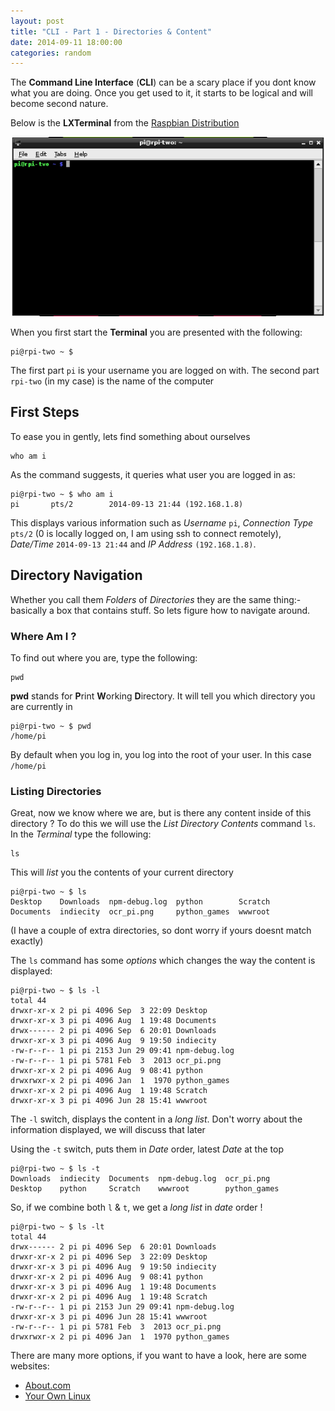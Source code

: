 ```yaml
---
layout: post
title: "CLI - Part 1 - Directories & Content"
date: 2014-09-11 18:00:00
categories: random
---
```


The **Command Line Interface** (**CLI**) can be a scary place if you dont know what you are doing. Once you get used to it, it starts to be logical and will become second nature.

Below is the **LXTerminal** from the [Raspbian Distribution](http://www.raspbian.org/)

![Terminal](/img/terminal.png) 

When you first start the **Terminal** you are presented with the following:

	pi@rpi-two ~ $ 
	
The first part `pi` is your username you are logged on with. The second part `rpi-two` (in my case) is the name of the computer

## First Steps

To ease you in gently, lets find something about ourselves

	who am i

As the command suggests, it queries what user you are logged in as:	

	pi@rpi-two ~ $ who am i
	pi       pts/2        2014-09-13 21:44 (192.168.1.8)

This displays various information such as _Username_ `pi`, _Connection Type_ `pts/2` (0 is locally logged on, I am using ssh to connect remotely), _Date/Time_ `2014-09-13 21:44` and _IP Address_ `(192.168.1.8)`. 

## Directory Navigation

Whether you call them _Folders_ of _Directories_ they are the same thing:- basically a box that contains stuff. So lets figure how to navigate around.

### Where Am I ?

To find out where you are, type the following:

	pwd
	
**pwd** stands for **P**rint **W**orking **D**irectory. It will tell you which directory you are currently in

	pi@rpi-two ~ $ pwd
	/home/pi
	
By default when you log in, you log into the root of your user. In this case `/home/pi`

### Listing Directories

Great, now we know where we are, but is there any content inside of this directory ? To do this we will use the _List Directory Contents_ command `ls`. In the _Terminal_ type the following:

	ls
	
This will _list_ you the contents of your current directory

	pi@rpi-two ~ $ ls
	Desktop    Downloads  npm-debug.log  python        Scratch
	Documents  indiecity  ocr_pi.png     python_games  wwwroot
	
(I have a couple of extra directories, so dont worry if yours doesnt match exactly)

The `ls` command has some _options_	which changes the way the content is displayed:

	pi@rpi-two ~ $ ls -l
	total 44
	drwxr-xr-x 2 pi pi 4096 Sep  3 22:09 Desktop
	drwxr-xr-x 3 pi pi 4096 Aug  1 19:48 Documents
	drwx------ 2 pi pi 4096 Sep  6 20:01 Downloads
	drwxr-xr-x 3 pi pi 4096 Aug  9 19:50 indiecity
	-rw-r--r-- 1 pi pi 2153 Jun 29 09:41 npm-debug.log
	-rw-r--r-- 1 pi pi 5781 Feb  3  2013 ocr_pi.png
	drwxr-xr-x 2 pi pi 4096 Aug  9 08:41 python
	drwxrwxr-x 2 pi pi 4096 Jan  1  1970 python_games
	drwxr-xr-x 2 pi pi 4096 Aug  1 19:48 Scratch
	drwxr-xr-x 3 pi pi 4096 Jun 28 15:41 wwwroot
	
The `-l` switch, displays the content in a _long list_. Don't worry about the information displayed, we will discuss that later

Using the `-t` switch, puts them in _Date_ order, latest _Date_ at the top

	pi@rpi-two ~ $ ls -t
	Downloads  indiecity  Documents  npm-debug.log  ocr_pi.png
	Desktop    python     Scratch    wwwroot        python_games

So, if we combine both `l` & `t`, we get a _long list_ in _date_ order !

	pi@rpi-two ~ $ ls -lt
	total 44
	drwx------ 2 pi pi 4096 Sep  6 20:01 Downloads
	drwxr-xr-x 2 pi pi 4096 Sep  3 22:09 Desktop
	drwxr-xr-x 3 pi pi 4096 Aug  9 19:50 indiecity
	drwxr-xr-x 2 pi pi 4096 Aug  9 08:41 python
	drwxr-xr-x 3 pi pi 4096 Aug  1 19:48 Documents
	drwxr-xr-x 2 pi pi 4096 Aug  1 19:48 Scratch
	-rw-r--r-- 1 pi pi 2153 Jun 29 09:41 npm-debug.log
	drwxr-xr-x 3 pi pi 4096 Jun 28 15:41 wwwroot
	-rw-r--r-- 1 pi pi 5781 Feb  3  2013 ocr_pi.png
	drwxrwxr-x 2 pi pi 4096 Jan  1  1970 python_games
	
There are many more options, if you want to have a look, here are some websites:

+ [About.com](http://linux.about.com/od/commands/l/blcmdl1_ls.htm)
+ [Your Own Linux](http://www.yourownlinux.com/2014/01/linux-ls-command-tutorial-with-examples.html)




















